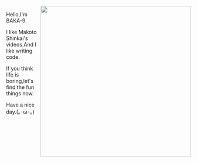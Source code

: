 <img align='right' src='https://cdn.jsdelivr.net/gh/baka-9/baka-9/suzume.png' width='410px'>

Hello,I'm BAKA-9.

I like Makoto Shinkai's videos.And I like writing code.

If you think life is boring,let's find the fun things now.

Have a nice day.(｡･ω･｡)
